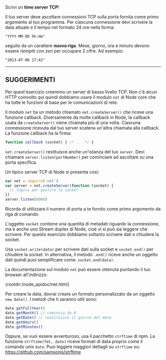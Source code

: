 Scrivi un **time server TCP**!

Il tuo server deve ascoltare connessioni TCP sulla porta fornita come primo argomento al tuo programma. Per ciascuna connessione devi scrivere la data attuale e il tempo nel formato 24 ore nella forma:

```
"YYYY-MM-DD hh:mm"
```

seguito da un carattere **nuova riga**. Mese, giorno, ora e minuto devono essere *riempiti con zeri* per occupare 2 cifre. Ad esempio:

```
"2013-07-06 17:42"
```

----------------------------------------------------------------------
## SUGGERIMENTI

Per quest'esercizio creeremo un server di basso livello TCP. Non c'è alcun HTTP coinvolto qui quindi dobbiamo usare il modulo `net` di Node core che ha tutte le funzioni di base per le comunicazioni di rete.

Il modulo `net` ha un metodo chiamato `net.createServer()` che riceve una funzione callback. Diversamente da molte callback in Node, la callback usata da `createServer()` viene chiamata più di una volta. Ciascuna connessione ricevuta dal tuo server scatena un'altra chiamata alla callback. La funzione callback ha la firma:

```js
function callback (socket) { /* ... */ }
```

`net.createServer()` restituisce anche un'istanza del tuo `server`. Devi chiamare `server.listen(portNumber)` per cominciare ad ascoltare su una porta specifica.

Un tipico server TCP di Node si presenta così:

```js
var net = require('net')
var server = net.createServer(function (socket) {
  // logica per gestire la socket
})
server.listen(8000)
```

Ricorda di utilizzare il numero di porta a te fornito come primo argomento da riga di comando.

L'oggetto `socket` contiene una quantità di metadati riguardo la connessione, ma è anche uno Stream duplex di Node, cioè vi si può sia leggere che scrivere. Per questo esercizio dobbiamo soltanto scrivere dati e chiudere la socket.

Usa `socket.write(data)` per scrivere dati sulla socket e `socket.end()` per chiudere la socket. In alternativa, il metodo `.end()` riceve anche un oggetto dati quindi puoi semplificare come: `socket.end(data)`.

La documentazione sul modulo `net` può essere ottenuta puntando il tuo browser all'indirizzo:

  {rootdir:/node_apidoc/net.html}

Per creare la data, dovrai creare un formato personalizzato da un oggetto `new Date()`. I metodi che ti saranno utili sono:

```js
date.getFullYear()
date.getMonth() // comincia da 0
date.getDate() // restituisce il giorno del mese
date.getHours()
date.getMinutes()
```

Oppure, se vuoi essere avventuroso, usa il pacchetto `strftime` di npm. La funzione `strftime(fmt, date)` riceve formati di data proprio come il comando unix `date`. Puoi leggere maggiori dettagli su `strftime` su: https://github.com/samsonjs/strftime
